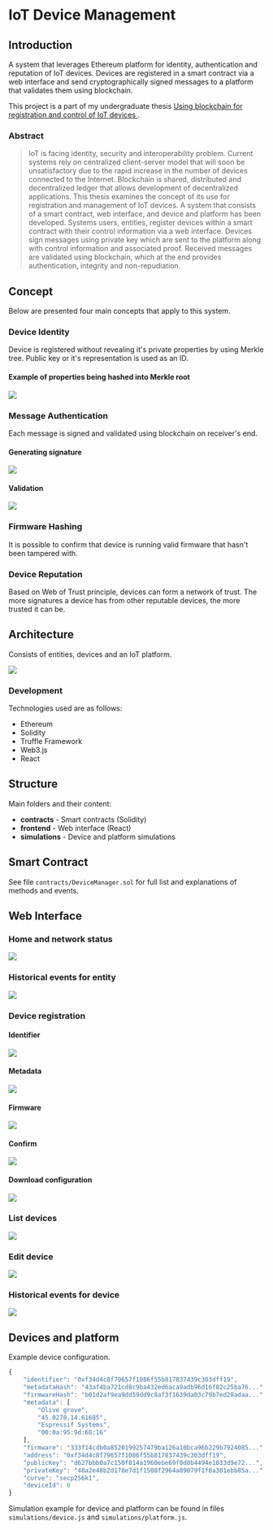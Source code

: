 # IoT Device Management

## Introduction

A system that leverages Ethereum platform for identity, authentication and reputation of IoT devices. Devices are registered in a smart contract via a web interface and send cryptographically signed messages to a platform that validates them using blockchain.

This project is a part of my undergraduate thesis [Using blockchain for registration and control of IoT devices
](https://zir.nsk.hr/en/islandora/object/riteh:1085).

### Abstract
> IoT is facing identity, security and interoperability problem. Current systems rely on centralized client-server model that will soon be unsatisfactory due to the rapid increase in the number of devices connected to the Internet. Blockchain is shared, distributed and decentralized ledger that allows development of decentralized applications. This thesis examines the concept of its use for registration and management of IoT devices. A system that consists of a smart contract, web interface, and device and platform has been developed. Systems users, entities, register devices within a smart contract with their control information via a web interface. Devices sign messages using private key which are sent to the platform along with control information and associated proof. Received messages are validated using blockchain, which at the end provides authentication, integrity and non-repudiation.

## Concept

Below are presented four main concepts that apply to this system.

### Device Identity
Device is registered without revealing it's private properties by using Merkle tree. Public key or it's representation is used as an ID. 

#### Example of properties being hashed into Merkle root
![](https://i.imgur.com/mt2TiQe.png)

### Message Authentication
Each message is signed and validated using blockchain on receiver's end.

#### Generating signature
![](https://i.imgur.com/3TTQcqZ.png)

#### Validation
![](https://i.imgur.com/5NpKIkW.png)

### Firmware Hashing
It is possible to confirm that device is running valid firmware that hasn't been tampered with.

### Device Reputation
Based on Web of Trust principle, devices can form a network of trust. The more signatures a device has from other reputable devices, the more trusted it can be.

## Architecture

Consists of entities, devices and an IoT platform. 

![](https://i.imgur.com/91p9lkX.png)

### Development

Technologies used are as follows:

* Ethereum
* Solidity
* Truffle Framework
* Web3.js
* React

## Structure

Main folders and their content:

* **contracts** - Smart contracts (Solidity)
* **frontend** - Web interface (React)
* **simulations** - Device and platform simulations

## Smart Contract

See file `contracts/DeviceManager.sol` for full list and explanations of methods and events.

## Web Interface

### Home and network status
![](https://i.imgur.com/8iPc2JF.png)

### Historical events for entity
![](https://i.imgur.com/snKZ5ze.png)

### Device registration

#### Identifier
![](https://i.imgur.com/9S4BLlF.png)

#### Metadata
![](https://i.imgur.com/eF1kStT.png)

#### Firmware
![](https://i.imgur.com/oUrcIXI.png)

#### Confirm
![](https://i.imgur.com/gmDYehL.png)

#### Download configuration
![](https://i.imgur.com/Yvdlslq.png)

### List devices
![](https://i.imgur.com/YDNMddz.png)

### Edit device
![](https://i.imgur.com/ga5Sy0C.png)

### Historical events for device
![](https://i.imgur.com/jvIeEW6.png)

## Devices and platform

Example device configuration.

```js
{
    "identifier": "0xf34d4c8f79657f1086f55b817837439c303dff19",
    "metadataHash": "43af4ba721cd8c9ba432ed6aca9adb96d16f82c25ba76...",
    "firmwareHash": "b01d2af9ea9dd59dd9c8af3f1639da03c79b7ed28adaa...",
    "metadata": [
        "Olive grove",
        "45.0270,14.61685",
        "Espressif Systems",
        "00:0a:95:9d:68:16"
    ],
    "firmware": "333f14cdb0a8520199257479ba126a10bca96b229b7924085...",
    "address": "0xf34d4c8f79657f1086f55b817837439c303dff19",
    "publicKey": "d627bbb0a7c150f814a1960ebe69f0d8b4494e1033d9e72...",
    "privateKey": "48a2e48b2d178e7d1f1508f2964a89079f1f8a301ebb85a...",
    "curve": "secp256k1",
    "deviceId": 0
}
```

Simulation example for device and platform can be found in files `simulations/device.js` and `simulations/platform.js`.
